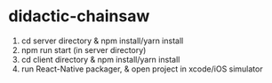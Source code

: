 # didactic-chainsaw

1. cd server directory & npm install/yarn install
2. npm run start (in server directory)
3. cd client directory & npm install/yarn install
4. run React-Native packager, & open project in xcode/iOS simulator
